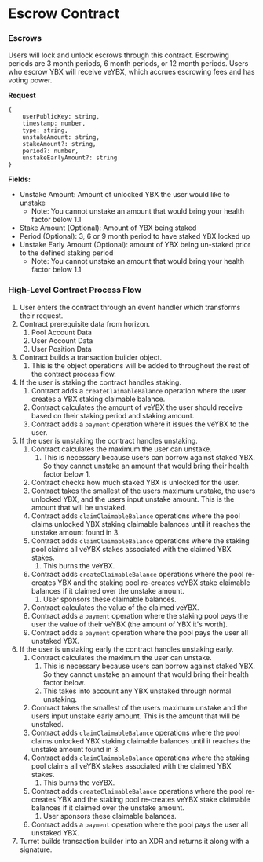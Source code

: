 # Escrow Contract

### Escrows

Users will lock and unlock escrows through this contract. Escrowing periods are 3 month periods, 6 month periods, or 12 month periods. Users who escrow YBX will receive veYBX, which accrues escrowing fees and has voting power.

**Request**

```
{    
    userPublicKey: string,
    timestamp: number,
    type: string,
    unstakeAmount: string,
    stakeAmount?: string,
    period?: number,
    unstakeEarlyAmount?: string
}
```

**Fields:**

* Unstake Amount: Amount of unlocked YBX the user would like to unstake
  * Note: You cannot unstake an amount that would bring your health factor below 1.1
* Stake Amount (Optional): Amount of YBX being staked
* Period (Optional): 3, 6 or 9 month period to have staked YBX locked up
* Unstake Early Amount (Optional): amount of YBX being un-staked prior to the defined staking period
  * Note: You cannot unstake an amount that would bring your health factor below 1.1

### High-Level Contract Process Flow

1. User enters the contract through an event handler which transforms their request.
2. Contract prerequisite data from horizon.
   1. Pool Account Data
   2. User Account Data
   3. User Position Data
3. Contract builds a transaction builder object.
   1. This is the object operations will be added to throughout the rest of the contract process flow.
4. If the user is staking the contract handles staking.
   1. Contract adds a `createClaimableBalance` operation where the user creates a YBX staking claimable balance.
   2. Contract calculates the amount of veYBX the user should receive based on their staking period and staking amount.
   3. Contract adds a `payment` operation where it issues the veYBX to the user.
5. If the user is unstaking the contract handles unstaking.
   1. Contract calculates the maximum the user can unstake.
      1. This is necessary because users can borrow against staked YBX. So they cannot unstake an amount that would bring their health factor below 1.
   2. Contract checks how much staked YBX is unlocked for the user.
   3. Contract takes the smallest of the users maximum unstake, the users unlocked YBX, and the users input unstake amount. This is the amount that will be unstaked.
   4. Contract adds `claimClaimableBalance` operations where the pool claims unlocked YBX staking claimable balances until it reaches the unstake amount found in 3.
   5. Contract adds `claimClaimableBalance` operations where the staking pool claims all veYBX stakes associated with the claimed YBX stakes.
      1. This burns the veYBX.
   6. Contract adds `createClaimableBalance` operations where the pool re-creates YBX and the staking pool re-creates veYBX stake claimable balances if it claimed over the unstake amount.
      1. User sponsors these claimable balances.
   7. Contract calculates the value of the claimed veYBX.
   8. Contract adds a `payment` operation where the staking pool pays the user the value of their veYBX (the amount of YBX it's worth).
   9. Contract adds a `payment` operation where the pool pays the user all unstaked YBX.
6. If the user is unstaking early the contract handles unstaking early.
   1. Contract calculates the maximum the user can unstake.
      1. This is necessary because users can borrow against staked YBX. So they cannot unstake an amount that would bring their health factor below.
      2. This takes into account any YBX unstaked through normal unstaking.
   2. Contract takes the smallest of the users maximum unstake and the users input unstake early amount. This is the amount that will be unstaked.
   3. Contract adds `claimClaimableBalance` operations where the pool claims unlocked YBX staking claimable balances until it reaches the unstake amount found in 3.
   4. Contract adds `claimClaimableBalance` operations where the staking pool claims all veYBX stakes associated with the claimed YBX stakes.
      1. This burns the veYBX.
   5. Contract adds `createClaimableBalance` operations where the pool re-creates YBX and the staking pool re-creates veYBX stake claimable balances if it claimed over the unstake amount.
      1. User sponsors these claimable balances.
   6. Contract adds a `payment` operation where the pool pays the user all unstaked YBX.
7. Turret builds transaction builder into an XDR and returns it along with a signature.





